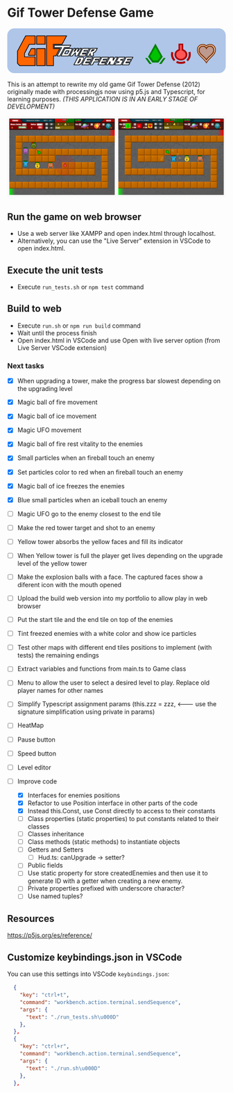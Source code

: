 # Gif Tower Defense Game

![git tower defense banner](https://github.com/darellanodev/gif-tower-defense/blob/main/img/github_readme/banner.png?raw=true)

This is an attempt to rewrite my old game Gif Tower Defense (2012) originally made with processingjs now using p5.js and Typescript, for learning purposes. _(THIS APPLICATION IS IN AN EARLY STAGE OF DEVELOPMENT)_

![git tower defense screenshots](https://github.com/darellanodev/gif-tower-defense/blob/main/img/github_readme/screenshots.png?raw=true)

## Run the game on web browser

- Use a web server like XAMPP and open index.html through localhost.
- Alternatively, you can use the "Live Server" extension in VSCode to open index.html.

## Execute the unit tests

- Execute `run_tests.sh` or `npm test` command

## Build to web

- Execute `run.sh` or `npm run build` command
- Wait until the process finish
- Open index.html in VSCode and use Open with live server option (from Live Server VSCode extension)

### Next tasks

- [x] When upgrading a tower, make the progress bar slowest depending on the upgrading level
- [x] Magic ball of fire movement
- [x] Magic ball of ice movement
- [x] Magic UFO movement
- [x] Magic ball of fire rest vitality to the enemies
- [x] Small particles when an fireball touch an enemy
- [x] Set particles color to red when an fireball touch an enemy
- [x] Magic ball of ice freezes the enemies
- [x] Blue small particles when an iceball touch an enemy
- [ ] Magic UFO go to the enemy closest to the end tile
- [ ] Make the red tower target and shot to an enemy
- [ ] Yellow tower absorbs the yellow faces and fill its indicator
- [ ] When Yellow tower is full the player get lives depending on the upgrade level of the yellow tower
- [ ] Make the explosion balls with a face. The captured faces show a diferent icon with the mouth opened
- [ ] Upload the build web version into my portfolio to allow play in web browser
- [ ] Put the start tile and the end tile on top of the enemies

- [ ] Tint freezed enemies with a white color and show ice particles
- [ ] Test other maps with different end tiles positions to implement (with tests) the remaining endings
- [ ] Extract variables and functions from main.ts to Game class
- [ ] Menu to allow the user to select a desired level to play. Replace old player names for other names
- [ ] Simplify Typescript assignment params (this.zzz = zzz, <--- use the signature simplification using private in params)
- [ ] HeatMap
- [ ] Pause button
- [ ] Speed button
- [ ] Level editor

- [ ] Improve code
  - [x] Interfaces for enemies positions
  - [x] Refactor to use Position interface in other parts of the code
  - [x] Instead this.Const, use Const directly to access to their constants
  - [ ] Class properties (static properties) to put constants related to their classes
  - [ ] Classes inheritance
  - [ ] Class methods (static methods) to instantiate objects
  - [ ] Getters and Setters
    - [ ] Hud.ts: canUpgrade -> setter?
  - [ ] Public fields
  - [ ] Use static property for store createdEnemies and then use it to generate ID with a getter when creating a new enemy.
  - [ ] Private properties prefixed with underscore character?
  - [ ] Use named tuples?

## Resources

<https://p5js.org/es/reference/>

## Customize keybindings.json in VSCode

You can use this settings into VSCode `keybindings.json`:

```json
  {
    "key": "ctrl+t",
    "command": "workbench.action.terminal.sendSequence",
    "args": {
      "text": "./run_tests.sh\u000D"
    },
  },
  {
    "key": "ctrl+r",
    "command": "workbench.action.terminal.sendSequence",
    "args": {
      "text": "./run.sh\u000D"
    },
  },
```
